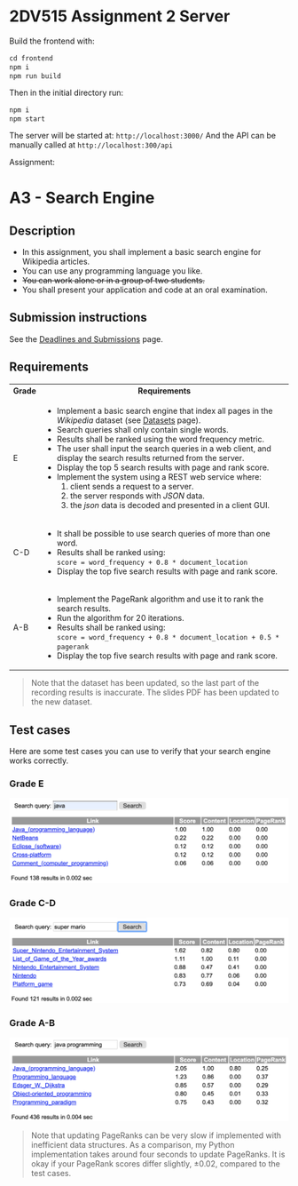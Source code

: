 # 2DV515 Assignment 2 Server

Build the frontend with:
```
cd frontend
npm i
npm run build
```

Then in the initial directory run:
```
npm i
npm start
```

The server will be started at: ```http://localhost:3000/```
And the API can be manually called at ```http://localhost:300/api```

Assignment:

# A3 - Search Engine

## Description

* In this assignment, you shall implement a basic search engine for Wikipedia articles.
* You can use any programming language you like.
* ~~You can work alone or in a group of two students.~~
* You shall present your application and code at an oral examination.

## Submission instructions

See the [Deadlines and Submissions](https://coursepress.lnu.se/courses/web-intelligence/study-guide/deadlines-and-submissions) page.

## Requirements

<table>
  <tr>
    <th>Grade</th>
    <th>Requirements</th>
  </tr>
  <tr>
    <td>E</td>
    <td>
      <ul>
        <li>Implement a basic search engine that index all pages in the <em>Wikipedia</em> dataset (see <a href="https://coursepress.lnu.se/courses/web-intelligence/assignments/datasets">Datasets</a> page).</li>
        <li>Search queries shall only contain single words.</li>
        <li>Results shall be ranked using the word frequency metric.</li>
        <li>The user shall input the search queries in a web client, and display the search results returned from the server.</li>
        <li>Display the top 5 search results with page and rank score.</li>
        <li>Implement the system using a REST web service where:
          <ol>
            <li>client sends a request to a server.</li>
            <li>the server responds with <em>JSON</em> data.</li>
            <li>the <em>json</em> data is decoded and presented in a client GUI.</li>
          </ol>
        </li>
      </ul>
    </td>
  </tr>
  <tr>
    <td>C-D</td>
    <td>
    <ul>
      <li>It shall be possible to use search queries of more than one word.</li>
      <li>Results shall be ranked using:<br /><code>score = word_frequency + 0.8 * document_location</code></li>
      <li>Display the top five search results with page and rank score.</li>
      </ul>
    </td>
  </tr>
  <tr>
    <td>A-B</td>
    <td>
      <ul>
        <li>Implement the PageRank algorithm and use it to rank the search results.</li>
        <li>Run the algorithm for 20 iterations.</li>
        <li>Results shall be ranked using:<br /><code>score = word_frequency + 0.8 * document_location + 0.5 * pagerank</code></li>
        <li>Display the top five search results with page and rank score.</li>
      </ul>
    </td>
  </tr>
</table>

> Note that the dataset has been updated, so the last part of the recording results is inaccurate. The slides PDF has been updated to the new dataset.

## Test cases

Here are some test cases you can use to verify that your search engine works correctly.

### Grade E

![resources/A3-E.png](.readme/A3-E.png)

### Grade C-D

![resources/A3-CD.png](.readme/A3-CD.png)

### Grade A-B

![resources/A3-AB.png](.readme/A3-AB.png)

> Note that updating PageRanks can be very slow if implemented with inefficient data structures. As a comparison, my Python implementation takes around four seconds to update PageRanks. It is okay if your PageRank scores differ slightly, ±0.02, compared to the test cases.
